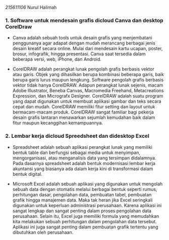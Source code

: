 _215611106_ Nurul Halimah

### 1. Software untuk mendesain grafis dicloud Canva dan desktop CorelDraw

- Canva adalah sebuah tools untuk desain grafis yang menjembatani penggunanya agar adapat dengan mudah merancang berbagai jenis desain kreatif secara online. Mulai dari mendesain kartu ucapan, poster, brosur, infografik, hingga presentasi. Canva saat tersedia dalam beberapa versi, web, iPhone, dan Android.

- CorelDRAW adalah perangkat lunak pengolah grafis berbasis vektor atau garis. Objek yang dihasilkan berupa kombinasi beberapa garis, baik berupa garis lurus maupun lengkung. Software pengolah grafis berbasis vektor tidak hanya CorelDRAW. Adapun perangkat lunak sejenis, macam Adobe Illustrator, Beneba Canvas, Macromedia Freehand, Metacreations Expression, dan Micrografx Designer. CorelDRAW adalah suatu program yang dapat digunakan untuk membuat aplikasi gambar dan teks secara cepat dan mudah. CorelDRAW memiliki fitur setting dan layout untuk bermacam-macam produk. CorelDRAW sangat familiar bagi pekerja desain grafis lantaran menawarkan sejumlah kemudahan baik dalam fitur maupun kecanggihan kemampuannya.

### 2. Lembar kerja dicloud Spreedsheet dan didesktop Excel

- Spreadsheet adalah sebuah aplikasi perangkat lunak yang memiliki bentuk table dan berfungsi sebagai media untuk menyimpan, mengorganisasi, atau menganalisis data yang tersimpan didalamnya. Pada dasarnya spreadsheet adalah bentuk modernisasi lembar kerja akuntansi yang biasanya ada dalam kerja kini di transformasi dalam bentuk digital.

- Microsoft Excel adalah sebuah aplikasi yang digunakan untuk mengolah sebuah data dengan otomatis melalui berbagai bentuk seperti rumus, perhitungan dasar, pengolahan data, pembuatan tabel, pembuatan grafik hingga manajemen data. Maka tak heran jika Excel seringkali digunakan untuk keperluan administrasi perusahaan. Karena aplikasi ini sangat lengkap dan sangat penting dalam proses pengolahan data perusahaan. Selain itu, Excel juga memiliki formula yang memudahkan kita melakukan sebuah perhitungan dalam pengolahan data tersebut. Aplikasi ini juga sangat penting dalam pembuatan grafik tertentu yang dibutuhkan oleh perusahaan.
